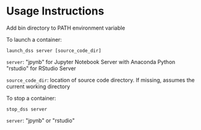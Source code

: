 # Usage Instructions

Add bin directory to PATH environment variable

To launch a container:
```
launch_dss server [source_code_dir]
```
`server`: "jpynb" for Jupyter Notebook Server with Anaconda Python
        "rstudio" for RStudio Server

`source_code_dir`: location of source code directory.  If missing, assumes the current working directory


To stop a container:
```
stop_dss server
```
`server`: "jpynb" or "rstudio"
